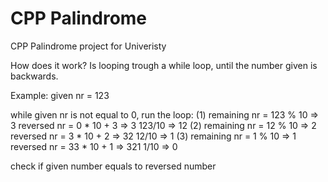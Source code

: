 # CPP Palindrome
 CPP Palindrome project for Univeristy

How does it work?
Is looping trough a while loop, until the number given is backwards.

Example:
given nr = 123

while given nr is not equal to 0, run the loop:
(1)
    remaining nr = 123 % 10 => 3
    reversed nr = 0 * 10 + 3 => 3
    123/10 => 12
(2)
    remaining nr = 12 % 10 => 2
    reversed nr = 3 * 10 + 2 => 32
    12/10 => 1
(3)
    remaining nr = 1 % 10 => 1
    reversed nr = 33 * 10 + 1 => 321
    1/10 => 0

check if given number equals to reversed number